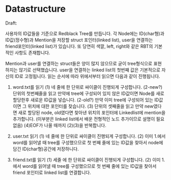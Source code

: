 # Datastructure

Draft:

사용자의 ID값들을 기준으로 Redblack Tree를 만듭니다.
각 Node에는 ID(char형)과 ID값(정수형)과 Mention을 저장할 struct 포인터(linked list), user을 연결하는 friend포인터(linked list)가 있습니다.
또 당연히 색깔, left, right와 같은 RBT의 기본적인 사항도 존재합니다.

Mention과 user를 연결하는 struct들은 양이 많지 않으므로 굳이 tree형식으로 표현하지는 않기로 선택했습니다.
user을 연결하는 linked list의 첫번째 값은 기본적으로 자신의 ID로 고정됩니다.
읽는 순서에 따라 위에서부터 읽으면 다음과 같이 진행됩니다.

1. word.txt를 읽기
(1) 네 줄에 한 단위로 싸이클이 진행되게 구성합니다.
(2-new?) 단위의 첫번째줄을 읽고 만약에 tree에 구성되어 있지 않은 ID값이면 Node를 새로 할당한후 새로운 ID값을 넣습니다.
(2-old?)                        만약 이미 tree에 구성되어 있는 ID값이면 그 위치에 대한 포인터를 찾습니다.
(3) 단위의 셋째줄을 읽고 만약 new였다면 새로 할당된 node, old였다면 찾아낸 위치의 포인터에 Linkedlist에 mention을 추가합니다.
                              (이부분은 linked list에서 배운 전형적인 노드 추가이므로 설명이 필요 없음)
(4)EOF가 나올 때까지 (2)(3)을 반복합니다.

2. user.txt 읽기
(1) 네 줄에 한 단위로 싸이클이 진행되게 구성합니다.
(2) 이미 1.에서 word를 읽어낼 때 tree를 구성했으므로 첫 번째 줄에 있는 ID값을 찾아서 node에 담긴 ID(char형)공간에 저장하니다.

3. friend.txt를 읽기
(1) 세줄 에 한 단위로 싸이클이 진행되게 구성합니다.
(2) 이미 1.에서 word를 읽어낼 때 tree를 구성했으므로 첫 번째 줄에 있는 ID값을 찾아서 friend 포인터로 linked list를 연결합니다.



